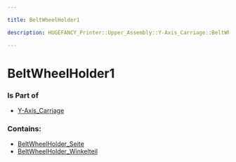 ```yaml
---

title: BeltWheelHolder1

description: HUGEFANCY_Printer::Upper_Assembly::Y-Axis_Carriage::BeltWheelHolder1

---
```

# BeltWheelHolder1
<script>
    var geoarray = '{"BeltWheelHolder_Seite": {}, "BeltWheelHolder_Winkelteil": {}}';
</script>
<script>
    var basepath = '/assets/HUGEFANCY_Printer/Upper_Assembly/Y-Axis_Carriage/BeltWheelHolder1/';
</script>
<link rel="stylesheet" href="/css/container.css">

<div id="container"></div>

<!-- these are the required scripts for the three.js scene -->
<script src="/lib/three.min.js"></script>
<script src="/lib/OrbitControls.js"></script>
<script src="/lib/RectAreaLightUniformsLib.js"></script>
<!-- this is your app's lib file -->
<script src="/lib/triceratops_app.js"></script>
### Is Part of
- [Y-Axis_Carriage](../Y-Axis_Carriage)  

### Contains:
- [BeltWheelHolder_Seite](./BeltWheelHolder1/BeltWheelHolder_Seite)  
- [BeltWheelHolder_Winkelteil](./BeltWheelHolder1/BeltWheelHolder_Winkelteil)

